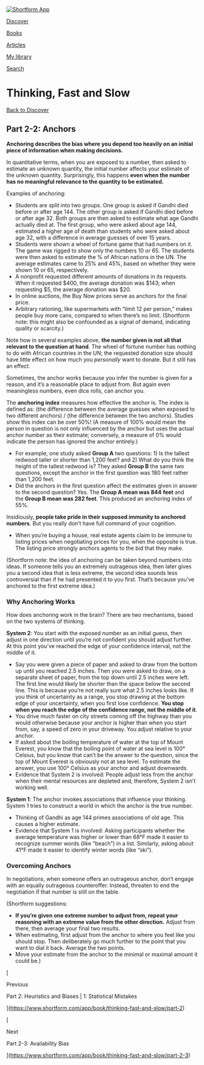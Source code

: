 [![Shortform App](https://www.shortform.com/img/logo-dark.70c1b072.svg)](https://www.shortform.com/app)

[Discover](https://www.shortform.com/app)

[Books](https://www.shortform.com/app/books)

[Articles](https://www.shortform.com/app/articles)

[My library](https://www.shortform.com/app/library)

[Search](https://www.shortform.com/app/search)

# Thinking, Fast and Slow

[Back to Discover](https://www.shortform.com/app)

## Part 2-2: Anchors

**Anchoring describes the bias where you depend too heavily on an initial piece of information when making decisions.**

In quantitative terms, when you are exposed to a number, then asked to estimate an unknown quantity, the initial number affects your estimate of the unknown quantity. Surprisingly, this happens **even when the number has no meaningful relevance to the quantity to be estimated.**

Examples of anchoring:

- Students are split into two groups. One group is asked if Gandhi died before or after age 144. The other group is asked if Gandhi died before or after age 32. Both groups are then asked to estimate what age Gandhi actually died at. The first group, who were asked about age 144, estimated a higher age of death than students who were asked about age 32, with a difference in average guesses of over 15 years.
- Students were shown a wheel of fortune game that had numbers on it. The game was rigged to show only the numbers 10 or 65. The students were then asked to estimate the % of African nations in the UN. The average estimates came to 25% and 45%, based on whether they were shown 10 or 65, respectively.
- A nonprofit requested different amounts of donations in its requests. When it requested $400, the average donation was $143; when requesting $5, the average donation was $20.
- In online auctions, the Buy Now prices serve as anchors for the final price.
- Arbitrary rationing, like supermarkets with “limit 12 per person,” makes people buy more cans, compared to when there’s no limit. (Shortform note: this might also be confounded as a signal of demand, indicating quality or scarcity.)

Note how in several examples above, **the number given is not all that relevant to the question at hand**. The wheel of fortune number has nothing to do with African countries in the UN; the requested donation size should have little effect on how much you _personally_ want to donate. But it still has an effect.

Sometimes, the anchor works because you infer the number is given for a reason, and it’s a reasonable place to adjust from. But again even meaningless numbers, even dice rolls, can anchor you.

The **anchoring index** measures how effective the anchor is. The index is defined as: (the difference between the average guesses when exposed to two different anchors) / (the difference between the two anchors). Studies show this index can be over 50%! (A measure of 100% would mean the person in question is not only influenced by the anchor but uses the actual anchor number as their estimate; conversely, a measure of 0% would indicate the person has ignored the anchor entirely.)

- For example, one study asked **Group A** two questions: 1) Is the tallest redwood taller or shorter than 1,200 feet? and 2) What do you think the height of the tallest redwood is? They asked **Group B** the same two questions, except the anchor in the first question was 180 feet rather than 1,200 feet.
- Did the anchors in the first question affect the estimates given in answer to the second question? Yes. The **Group A mean was 844** **feet** and the **Group B mean was 282 feet**. This produced an anchoring index of 55%.

Insidiously, **people take pride in their supposed immunity to anchored numbers**. But you really don’t have full command of your cognition.

- When you’re buying a house, real estate agents claim to be immune to listing prices when negotiating prices for you, when the opposite is true. The listing price strongly anchors agents to the bid that they make.

(Shortform note: the idea of anchoring can be taken beyond numbers into ideas. If someone tells you an extremely outrageous idea, then later gives you a second idea that is less extreme, the second idea sounds less controversial than if he had presented it to you first. That’s because you’ve anchored to the first extreme idea.)

### Why Anchoring Works

How does anchoring work in the brain? There are two mechanisms, based on the two systems of thinking.

**System 2**: You start with the exposed number as an initial guess, then adjust in one direction until you’re not confident you should adjust further. At this point you’ve reached the edge of your confidence interval, not the middle of it.

- Say you were given a piece of paper and asked to draw from the bottom up until you reached 2.5 inches. Then you were asked to draw, on a separate sheet of paper, from the top down until 2.5 inches were left. The first line would likely be shorter than the space below the second line. This is because you’re not really sure what 2.5 inches looks like. If you think of uncertainty as a range, you stop drawing at the bottom edge of your uncertainty, when you first lose confidence. **You stop when you reach the edge of the confidence range, not the middle of it**.
- You drive much faster on city streets coming off the highway than you would otherwise because your anchor is higher than when you start from, say, a speed of zero in your driveway. You adjust relative to your anchor.
- If asked about the boiling temperature of water at the top of Mount Everest, you know that the boiling point of water at sea level is 100° Celsius, but you know that can’t be the answer to the question, since the top of Mount Everest is obviously not at sea level. To estimate the answer, you use 100° Celsius as your anchor and adjust downwards.
- Evidence that System 2 is involved: People adjust less from the anchor when their mental resources are depleted and, therefore, System 2 isn’t working well.

**System 1**: The anchor invokes associations that influence your thinking. System 1 tries to construct a world in which the anchor is the true number.

- Thinking of Gandhi as age 144 primes associations of old age. This causes a higher estimate.
- Evidence that System 1 is involved: Asking participants whether the average temperature was higher or lower than 68°F made it easier to recognize summer words (like “beach”) in a list. Similarly, asking about 41°F made it easier to identify winter words (like “ski”).

### Overcoming Anchors

In negotiations, when someone offers an outrageous anchor, don’t engage with an equally outrageous counteroffer. Instead, threaten to end the negotiation if that number is still on the table.

(Shortform suggestions:

- **If you’re given one extreme number to adjust from, repeat your reasoning with an extreme value from the other direction.** Adjust from there, then average your final two results.
- When estimating, first adjust from the anchor to where you feel like you should stop. Then deliberately go much further to the point that you want to dial it back. Average the two points.
- Move your estimate from the anchor to the minimal or maximal amount it could be.)

[

Previous

Part 2: Heuristics and Biases | 1: Statistical Mistakes

](https://www.shortform.com/app/book/thinking-fast-and-slow/part-2)

[

Next

Part 2-3: Availability Bias

](https://www.shortform.com/app/book/thinking-fast-and-slow/part-2-3)